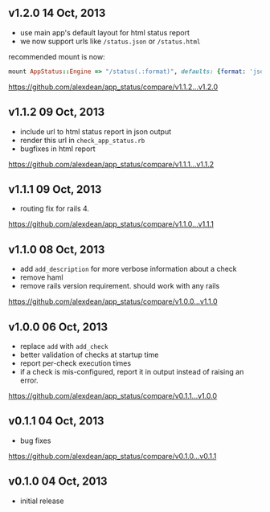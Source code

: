 ## v1.2.0 14 Oct, 2013

  - use main app's default layout for html status report
  - we now support urls like `/status.json` or `/status.html`

recommended mount is now:

```ruby
mount AppStatus::Engine => "/status(.:format)", defaults: {format: 'json'}
```

https://github.com/alexdean/app_status/compare/v1.1.2...v1.2.0

## v1.1.2 09 Oct, 2013

  - include url to html status report in json output
  - render this url in `check_app_status.rb`
  - bugfixes in html report

https://github.com/alexdean/app_status/compare/v1.1.1...v1.1.2

## v1.1.1 09 Oct, 2013

  - routing fix for rails 4.

https://github.com/alexdean/app_status/compare/v1.1.0...v1.1.1

## v1.1.0 08 Oct, 2013

  - add `add_description` for more verbose information about a check
  - remove haml
  - remove rails version requirement. should work with any rails

https://github.com/alexdean/app_status/compare/v1.0.0...v1.1.0

## v1.0.0 06 Oct, 2013

  - replace `add` with `add_check`
  - better validation of checks at startup time
  - report per-check execution times
  - if a check is mis-configured, report it in output instead of raising
    an error.

https://github.com/alexdean/app_status/compare/v0.1.1...v1.0.0

## v0.1.1 04 Oct, 2013

  - bug fixes

https://github.com/alexdean/app_status/compare/v0.1.0...v0.1.1

## v0.1.0 04 Oct, 2013

  - initial release